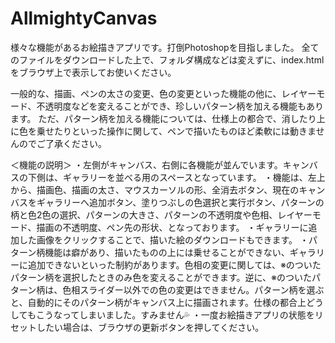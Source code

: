 # AllmightyCanvas

様々な機能があるお絵描きアプリです。打倒Photoshopを目指しました。
全てのファイルをダウンロードした上で、フォルダ構成などは変えずに、index.htmlをブラウザ上で表示してお使いください。

一般的な、描画、ペンの太さの変更、色の変更といった機能の他に、レイヤーモード、不透明度などを変えることができ、珍しいパターン柄を加える機能もあります。
ただ、パターン柄を加える機能については、仕様上の都合で、消したり上に色を乗せたりといった操作に関して、ペンで描いたものほど柔軟には動きませんのでご了承ください。

＜機能の説明＞
・左側がキャンバス、右側に各機能が並んでいます。キャンバスの下側は、ギャラリーを並べる用のスペースとなっています。
・機能は、左上から、描画色、描画の太さ、マウスカーソルの形、全消去ボタン、現在のキャンバスをギャラリーへ追加ボタン、塗りつぶしの色選択と実行ボタン、パターンの柄と色2色の選択、パターンの大きさ、パターンの不透明度や色相、レイヤーモード、描画の不透明度、ペン先の形状、となっております。
・ギャラリーに追加した画像をクリックすることで、描いた絵のダウンロードもできます。
・パターン柄機能は癖があり、描いたものの上には乗せることができない、ギャラリーに追加できないといった制約があります。色相の変更に関しては、※のついたパターン柄を選択したときのみ色を変えることができます。逆に、※のついたパターン柄は、色相スライダー以外での色の変更はできません。パターン柄を選ぶと、自動的にそのパターン柄がキャンバス上に描画されます。仕様の都合上どうしてもこうなってしまいました。すみません💦
・一度お絵描きアプリの状態をリセットしたい場合は、ブラウザの更新ボタンを押してください。
